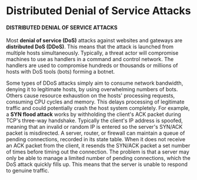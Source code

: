 # Distributed Denial of Service Attacks

#### DISTRIBUTED DENIAL OF SERVICE ATTACKS

Most **denial of service (DoS)** attacks against websites and gateways are **distributed DoS (DDoS)**. This means that the attack is launched from multiple hosts simultaneously. Typically, a threat actor will compromise machines to use as handlers in a command and control network. The handlers are used to compromise hundreds or thousands or millions of hosts with DoS tools (bots) forming a botnet.

Some types of DDoS attacks simply aim to consume network bandwidth, denying it to legitimate hosts, by using overwhelming numbers of bots. Others cause resource exhaustion on the hosts' processing requests, consuming CPU cycles and memory. This delays processing of legitimate traffic and could potentially crash the host system completely. For example, a **SYN flood attack** works by withholding the client's ACK packet during TCP's three-way handshake. Typically the client's IP address is spoofed, meaning that an invalid or random IP is entered so the server's SYN/ACK packet is misdirected. A server, router, or firewall can maintain a queue of pending connections, recorded in its state table. When it does not receive an ACK packet from the client, it resends the SYN/ACK packet a set number of times before timing out the connection. The problem is that a server may only be able to manage a limited number of pending connections, which the DoS attack quickly fills up. This means that the server is unable to respond to genuine traffic.